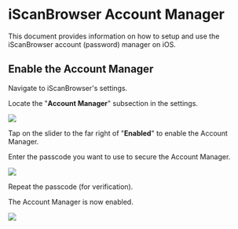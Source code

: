 # iScanBrowser Account Manager
This document provides information on how to setup and use the iScanBrowser account (password) manager on iOS.

## Enable the Account Manager
Navigate to iScanBrowser's settings.

Locate the "**Account Manager**" subsection in the settings.

![](https://i.imgur.com/HoC3aUo.png)

Tap on the slider to the far right of "**Enabled**" to enable the Account Manager.

Enter the passcode you want to use to secure the Account Manager.

![](https://i.imgur.com/SzMH5Ud.png)

Repeat the passcode (for verification).

The Account Manager is now enabled.

![](https://i.imgur.com/XyJ7qLv.png)

